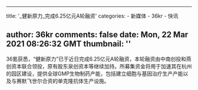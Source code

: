 
---
title: '_健新原力_完成6.25亿元A轮融资'
categories: 
    - 新媒体
    - 36kr
    - 快讯

author: 36kr
comments: false
date: Mon, 22 Mar 2021 08:26:32 GMT
thumbnail: ''
---

<div>   
36氪获悉，“健新原力”已于近日完成6.25亿元A轮融资，本轮融资由中南创投和燕创资本联合领投，原有股东泉创资本等继续加持。所募集资金将用于加速其在杭州的园区建设，提供全球GMP生物制药产能，包括建立细胞与基因治疗生产产能以及与赛默飞世尔合资的单克隆抗体生产设施。  
</div>
            